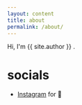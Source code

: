 ```yaml
---
layout: content
title: about
permalink: /about/
---
```

Hi, I'm {{ site.author }} .
# socials

- [Instagram](https://www.instagram.com/{{site.github_username}}) for 📸

